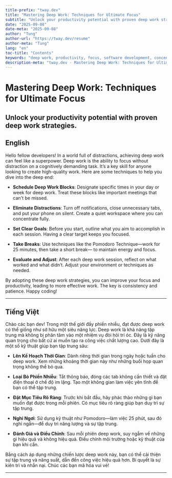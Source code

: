 ```yaml
---
title-prefix: "tway.dev"
title: "Mastering Deep Work: Techniques for Ultimate Focus"
subtitle: "Unlock your productivity potential with proven deep work strategies."
date: "2025-09-08"
date-meta: "2025-09-08"
author: "Tung"
author-url: "https://tway.dev/resume"
author-meta: "Tung"
lang: "en"
toc-title: "Contents"
keywords: "deep work, productivity, focus, software development, concentration"
description-meta: "tway.dev - Mastering Deep Work: Techniques for Ultimate Focus - Unlock your productivity potential with proven deep work strategies."
---
```


# Mastering Deep Work: Techniques for Ultimate Focus
## Unlock your productivity potential with proven deep work strategies.

## English
Hello fellow developers! In a world full of distractions, achieving deep work can feel like a superpower. Deep work is the ability to focus without distraction on a cognitively demanding task. It’s a key skill for anyone looking to create high-quality work. Here are some techniques to help you dive into the deep end:

- **Schedule Deep Work Blocks**: Designate specific times in your day or week for deep work. Treat these blocks like important meetings that can't be missed.

- **Eliminate Distractions**: Turn off notifications, close unnecessary tabs, and put your phone on silent. Create a quiet workspace where you can concentrate fully.

- **Set Clear Goals**: Before you start, outline what you aim to accomplish in each session. Having a clear target keeps you focused.

- **Take Breaks**: Use techniques like the Pomodoro Technique—work for 25 minutes, then take a short break— to maintain energy and focus.

- **Evaluate and Adjust**: After each deep work session, reflect on what worked and what didn’t. Adjust your environment or techniques as needed.

By adopting these deep work strategies, you can improve your focus and productivity, leading to more effective work. The key is consistency and patience. Happy coding!

---

## Tiếng Việt
Chào các bạn dev! Trong một thế giới đầy phiền nhiễu, đạt được deep work có thể giống như sở hữu một siêu năng lực. Deep work là khả năng tập trung mà không bị phân tâm vào một nhiệm vụ đòi hỏi trí óc. Đây là kỹ năng quan trọng cho bất cứ ai muốn tạo ra công việc chất lượng cao. Dưới đây là một số kỹ thuật giúp bạn tập trung sâu:

- **Lên Kế Hoạch Thời Gian**: Dành riêng thời gian trong ngày hoặc tuần cho deep work. Xem những khoảng thời gian này như những buổi họp quan trọng không thể bỏ qua.

- **Loại Bỏ Phiền Nhiễu**: Tắt thông báo, đóng các tab không cần thiết và đặt điện thoại ở chế độ im lặng. Tạo một không gian làm việc yên tĩnh để bạn có thể tập trung.

- **Đặt Mục Tiêu Rõ Ràng**: Trước khi bắt đầu, hãy phác thảo những gì bạn muốn đạt được trong mỗi phiên. Có mục tiêu rõ ràng giúp bạn duy trì sự tập trung.

- **Nghỉ Ngơi**: Sử dụng kỹ thuật như Pomodoro—làm việc 25 phút, sau đó nghỉ ngắn—để duy trì năng lượng và sự tập trung.

- **Đánh Giá và Điều Chỉnh**: Sau mỗi phiên deep work, suy ngẫm về những gì hiệu quả và không hiệu quả. Điều chỉnh môi trường hoặc kỹ thuật của bạn khi cần.

Bằng cách áp dụng những chiến lược deep work này, bạn có thể cải thiện sự tập trung và năng suất, dẫn đến công việc hiệu quả hơn. Bí quyết là sự kiên trì và nhẫn nại. Chúc các bạn mã hóa vui vẻ!

---